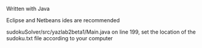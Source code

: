 Written with Java

Eclipse and Netbeans ides are recommended

sudokuSolver/src/yazlab2beta1/Main.java on line 199, set the location of the sudoku.txt file according to your computer
